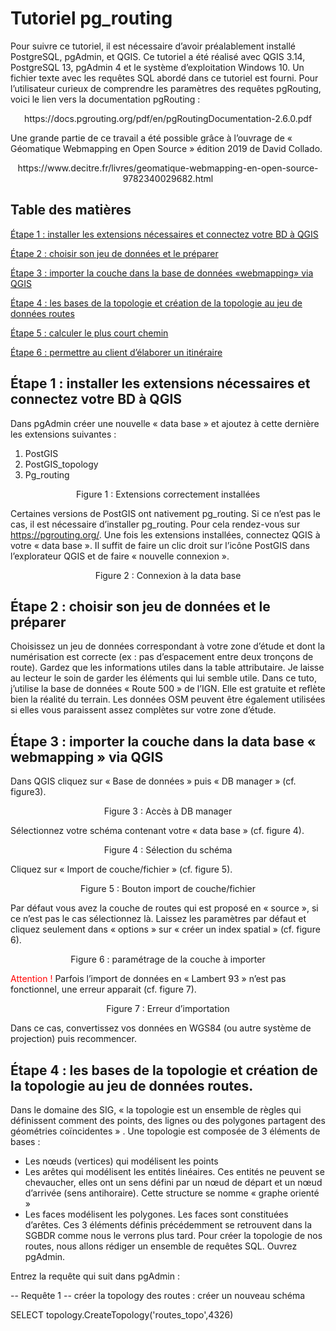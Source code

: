 # Tutoriel pg_routing

Pour suivre ce tutoriel, il est nécessaire d’avoir préalablement installé PostgreSQL, pgAdmin, et QGIS.
Ce tutoriel a été réalisé avec QGIS 3.14, PostgreSQL 13, pgAdmin 4 et le système d’exploitation Windows 10.
Un fichier texte avec les requêtes SQL abordé dans ce tutoriel est fourni.
Pour l’utilisateur curieux de comprendre les paramètres des requêtes pgRouting, voici le lien vers la documentation pgRouting :
<div align=center>https://docs.pgrouting.org/pdf/en/pgRoutingDocumentation-2.6.0.pdf</div>

Une grande partie de ce travail a été possible grâce à l’ouvrage de « Géomatique Webmapping en Open Source » édition 2019 de David Collado.
<div align=center>https://www.decitre.fr/livres/geomatique-webmapping-en-open-source-9782340029682.html</div>


## Table des matières

[Étape 1 : installer les extensions nécessaires et connectez votre BD à QGIS](#etape1)

[Étape 2 : choisir son jeu de données et le préparer](#etape2)

[Étape 3 : importer la couche dans la base de données «webmapping» via QGIS](#etape3)

[Étape 4 : les bases de la topologie et création de la topologie au jeu de données routes](#etape3)

[Étape 5 : calculer le plus court chemin](#etape5)

[Étape 6 : permettre au client d’élaborer un itinéraire](#etape6)


## Étape 1 : installer les extensions nécessaires et connectez votre BD à QGIS <a name="etape1"></a>

Dans pgAdmin créer une nouvelle « data base » et ajoutez à cette dernière les extensions suivantes :

1.	PostGIS
2.	PostGIS_topology
3.	Pg_routing


<div align=center>Figure 1 : Extensions correctement installées</div>

Certaines versions de PostGIS ont nativement pg_routing. Si ce n’est pas le cas, il est nécessaire d’installer pg_routing. Pour cela rendez-vous sur https://pgrouting.org/.
Une fois les extensions installées, connectez QGIS à votre « data base ». Il suffit de faire un clic droit sur l’icône PostGIS dans l’explorateur QGIS et de faire « nouvelle connexion ».

<div align=center>Figure 2 : Connexion à la data base</div>

## Étape 2 : choisir son jeu de données et le préparer <a name="etape2"></a>

Choisissez un jeu de données correspondant à votre zone d’étude et dont la numérisation est correcte (ex : pas d’espacement entre deux tronçons de route).
Gardez que les informations utiles dans la table attributaire. Je laisse au lecteur le soin de garder les éléments qui lui semble utile.
Dans ce tuto, j’utilise la base de données « Route 500 » de l’IGN. Elle est gratuite et reflète bien la réalité du terrain. Les données OSM peuvent être également utilisées si elles vous paraissent assez complètes sur votre zone d’étude.

## Étape 3 : importer la couche dans la data base « webmapping » via QGIS <a name="etape3"></a>
Dans QGIS cliquez sur « Base de données » puis « DB manager » (cf. figure3).

<div align=center>Figure 3 : Accès à DB manager</div>

Sélectionnez votre schéma contenant votre « data base » (cf. figure 4).

<div align=center>Figure 4 : Sélection du schéma</div>

Cliquez sur « Import de couche/fichier » (cf. figure 5).

<div align=center>Figure 5 : Bouton import de couche/fichier</div>

Par défaut vous avez la couche de routes qui est proposé en « source », si ce n’est pas le cas sélectionnez là. Laissez les paramètres par défaut et cliquez seulement dans « options » sur « créer un index spatial » (cf. figure 6).

<div align=center>Figure 6 : paramétrage de la couche à importer</div>

<span style="color: red;">Attention !</span> Parfois l’import de données en « Lambert 93 » n’est pas fonctionnel, une erreur apparait (cf. figure 7).

<div align=center>Figure 7 : Erreur d’importation</div>

Dans ce cas, convertissez vos données en WGS84 (ou autre système de projection) puis recommencer.

## Étape 4 : les bases de la topologie et création de la topologie au jeu de données routes. <a name="etape4"></a>

Dans le domaine des SIG, « la topologie est un ensemble de règles qui définissent comment des points, des lignes ou des polygones partagent des géométries coïncidentes » .
Une topologie est composée de 3 éléments de bases :
*	Les nœuds (vertices) qui modélisent les points
*	Les arêtes qui modélisent les entités linéaires. Ces entités ne peuvent se chevaucher, elles ont un sens défini par un nœud de départ et un nœud d’arrivée (sens antihoraire). Cette structure se nomme « graphe orienté »
*	Les faces modélisent les polygones. Les faces sont constituées d’arêtes.
Ces 3 éléments définis précédemment se retrouvent dans la SGBDR comme nous le verrons plus tard.
Pour créer la topologie de nos routes, nous allons rédiger un ensemble de requêtes SQL.
Ouvrez pgAdmin.

Entrez la requête qui suit dans pgAdmin :

-- Requête 1
-- créer la topology des routes : créer un nouveau schéma

SELECT topology.CreateTopology('routes_topo',4326)


